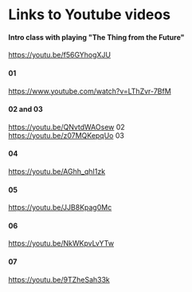 # Links to Youtube videos

#### Intro class with playing "The Thing from the Future"
https://youtu.be/f56GYhogXJU

#### 01
https://www.youtube.com/watch?v=LThZvr-7BfM

#### 02 and 03
https://youtu.be/QNvtdWAOsew 02  
https://youtu.be/z07MQKepqUo 03

#### 04
https://youtu.be/AGhh_qhI1zk

#### 05
https://youtu.be/JJB8Kpag0Mc

#### 06
https://youtu.be/NkWKpvLvYTw  

#### 07
https://youtu.be/9TZheSah33k  
